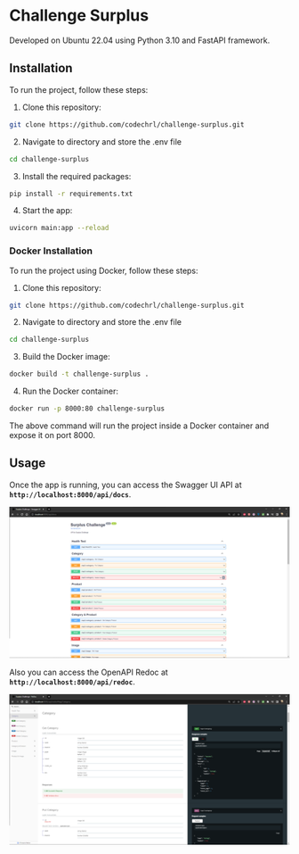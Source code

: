 # **Challenge Surplus**

Developed on Ubuntu 22.04 using Python 3.10 and FastAPI framework.

## **Installation**

To run the project, follow these steps:

1. Clone this repository:
``` bash
git clone https://github.com/codechrl/challenge-surplus.git
```
2. Navigate to directory and store the .env file
``` bash
cd challenge-surplus
```

3. Install the required packages: 
``` bash
pip install -r requirements.txt
```

4. Start the app: 
``` bash
uvicorn main:app --reload
```

### **Docker Installation**

To run the project using Docker, follow these steps:

1. Clone this repository: 
``` bash
git clone https://github.com/codechrl/challenge-surplus.git
```

2. Navigate to directory and store the .env file
``` bash
cd challenge-surplus
```

3. Build the Docker image: 
``` bash
docker build -t challenge-surplus .
```

4. Run the Docker container: 
``` bash
docker run -p 8000:80 challenge-surplus
```

The above command will run the project inside a Docker container and expose it on port 8000.

## **Usage**

Once the app is running, you can access the Swagger UI API at **`http://localhost:8000/api/docs`**.

![A cute cat](./readme/swagger.png "Swagger")

Also you can access the OpenAPI Redoc at **`http://localhost:8000/api/redoc`**.

![A cute cat](./readme/redoc.png "Redoc")